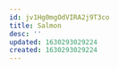 ```yaml
---
id: jv1Hg0mgOdVIRA2j9T3co
title: Salmon
desc: ''
updated: 1630293029224
created: 1630293029224
---
```


